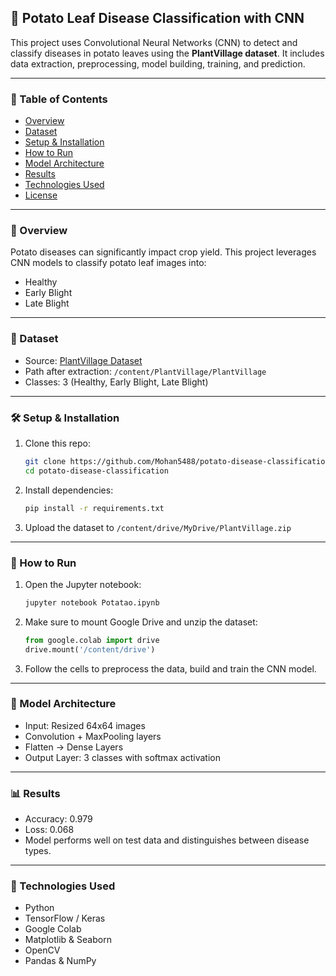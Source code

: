 ## 🥔 Potato Leaf Disease Classification with CNN

This project uses Convolutional Neural Networks (CNN) to detect and classify diseases in potato leaves using the **PlantVillage dataset**. It includes data extraction, preprocessing, model building, training, and prediction.

---

### 📌 Table of Contents

* [Overview](#overview)
* [Dataset](#dataset)
* [Setup & Installation](#setup--installation)
* [How to Run](#how-to-run)
* [Model Architecture](#model-architecture)
* [Results](#results)
* [Technologies Used](#technologies-used)
* [License](#license)

---

### 🧠 Overview

Potato diseases can significantly impact crop yield. This project leverages CNN models to classify potato leaf images into:

* Healthy
* Early Blight
* Late Blight

---

### 📁 Dataset

* Source: [PlantVillage Dataset](https://www.kaggle.com/datasets/emmarex/plantdisease)
* Path after extraction: `/content/PlantVillage/PlantVillage`
* Classes: 3 (Healthy, Early Blight, Late Blight)

---

### 🛠️ Setup & Installation

1. Clone this repo:

   ```bash
   git clone https://github.com/Mohan5488/potato-disease-classification.git
   cd potato-disease-classification
   ```

2. Install dependencies:

   ```bash
   pip install -r requirements.txt
   ```

3. Upload the dataset to `/content/drive/MyDrive/PlantVillage.zip`

---

### 🚀 How to Run

1. Open the Jupyter notebook:

   ```bash
   jupyter notebook Potatao.ipynb
   ```

2. Make sure to mount Google Drive and unzip the dataset:

   ```python
   from google.colab import drive
   drive.mount('/content/drive')
   ```

3. Follow the cells to preprocess the data, build and train the CNN model.

---

### 🧱 Model Architecture

* Input: Resized 64x64 images
* Convolution + MaxPooling layers
* Flatten → Dense Layers
* Output Layer: 3 classes with softmax activation

---

### 📊 Results

* Accuracy: 0.979
* Loss: 0.068
* Model performs well on test data and distinguishes between disease types.

---

### 🧰 Technologies Used

* Python
* TensorFlow / Keras
* Google Colab
* Matplotlib & Seaborn
* OpenCV
* Pandas & NumPy
